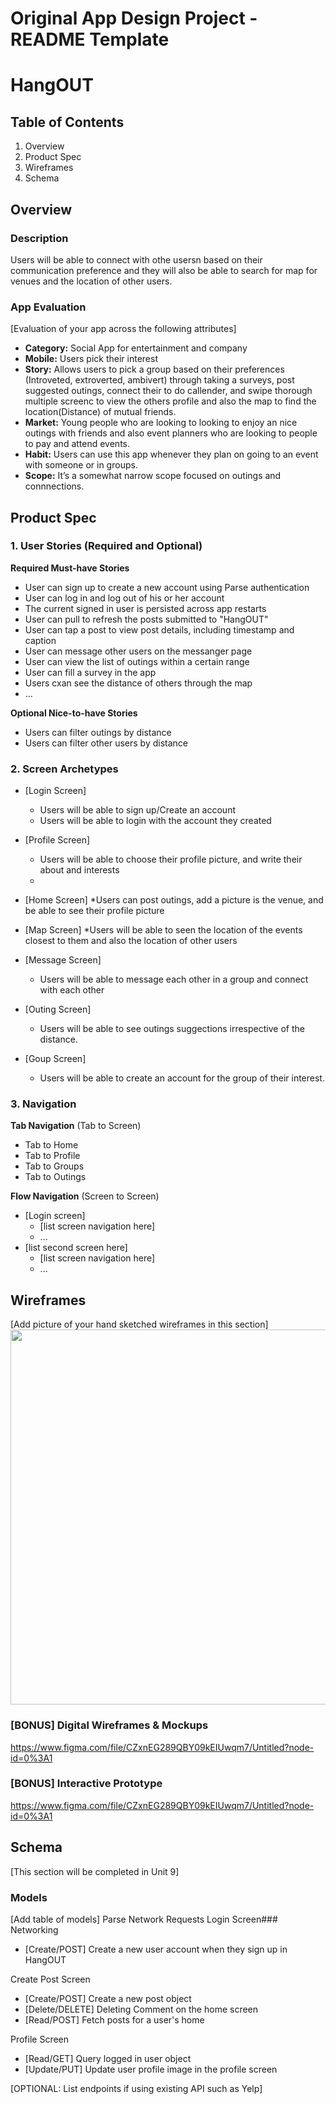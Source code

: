 Original App Design Project - README Template
===

# HangOUT

## Table of Contents
1. Overview
2. Product Spec
3. Wireframes
4. Schema

## Overview
### Description
 Users will be able to connect with othe usersn based on their communication preference and they will also be able to search for map for venues and the location of other users. 

### App Evaluation
[Evaluation of your app across the following attributes]
- **Category:** Social App for entertainment and company
- **Mobile:** Users pick their interest
- **Story:** Allows users to pick a group based on their preferences (Introveted, extroverted, ambivert) through taking a surveys, post suggested outings, connect their to do callender, and swipe thorough           multiple screenc to view the others profile and also the map to find the location(Distance) of mutual friends.
- **Market:** Young people who are looking to looking to enjoy an nice outings with friends and also event planners who are looking to people to pay and attend events.
- **Habit:** Users can use this app whenever they plan on going to an event with someone or in groups.
- **Scope:** It’s a somewhat narrow scope focused on outings and connnections.

## Product Spec

### 1. User Stories (Required and Optional)

**Required Must-have Stories**

* User can sign up to create a new account using Parse authentication
* User can log in and log out of his or her account
* The current signed in user is persisted across app restarts
* User can pull to refresh the posts submitted to "HangOUT"
* User can tap a post to view post details, including timestamp and caption
* User can message other users on the messanger page
* User can view the list of outings within a certain range
* User can fill a survey in the app
* Users cxan see the distance of others through the map
* ...

**Optional Nice-to-have Stories**

* Users can filter outings by distance
* Users can filter other users by distance

### 2. Screen Archetypes

* [Login Screen]
   * Users will be able to sign up/Create an account
   * Users will be able to login with the account they created
   
* [Profile Screen]
   * Users will be able to choose their profile picture, and write their about and interests
   * 
* [Home Screen]
   *Users can post outings, add a picture is the venue, and be able to see their profile picture
   
* [Map Screen]
   *Users will be able to seen the location of the events closest to them and also the location of other users
   
* [Message Screen]
   * Users will be able to message each other in a group and connect with each other
   
*  [Outing Screen]
   * Users will be able to see outings suggections irrespective of the distance.
   
*  [Goup Screen]
   * Users will be able to create an account for the group of their interest.
   
### 3. Navigation

**Tab Navigation** (Tab to Screen)

* Tab to Home
* Tab to Profile
* Tab to Groups
* Tab to Outings


**Flow Navigation** (Screen to Screen)

* [Login screen]
   * [list screen navigation here]
   * ...
* [list second screen here]
   * [list screen navigation here]
   * ...

## Wireframes
[Add picture of your hand sketched wireframes in this section]
<img src="YOUR_WIREFRAME_IMAGE_URL" width=600>

### [BONUS] Digital Wireframes & Mockups
https://www.figma.com/file/CZxnEG289QBY09kEIUwqm7/Untitled?node-id=0%3A1

### [BONUS] Interactive Prototype
https://www.figma.com/file/CZxnEG289QBY09kEIUwqm7/Untitled?node-id=0%3A1
## Schema 
[This section will be completed in Unit 9]
### Models
[Add table of models]
Parse Network Requests Login Screen### Networking
- [Create/POST] Create a new user account when they sign up in HangOUT

Create Post Screen
- [Create/POST] Create a new post object
- [Delete/DELETE] Deleting Comment on the home screen
- [Read/POST] Fetch posts for a user's home

Profile Screen
- [Read/GET] Query logged in user object
- [Update/PUT] Update user profile image in the profile screen


[OPTIONAL: List endpoints if using existing API such as Yelp]
